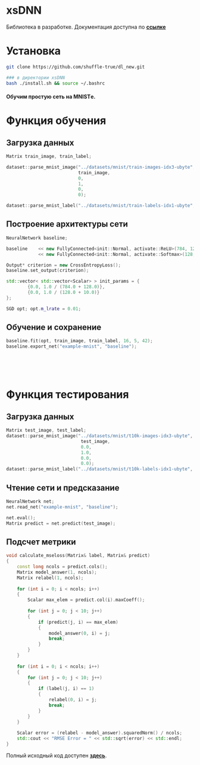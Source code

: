 # xsDNN

Библиотека в разработке. Документация доступна по __[ссылке](https://shuffle-true.github.io/xsDNN-page/)__

# Установка

```bash
git clone https://github.com/shuffle-true/dl_new.git

### в директории xsDNN
bash ./install.sh && source ~/.bashrc
```

#### Обучим простую сеть на MNISTе.


# Функция обучения

## Загрузка данных

```cpp
Matrix train_image, train_label;

dataset::parse_mnist_image("../datasets/mnist/train-images-idx3-ubyte",
                           train_image,
                           0,
                           1,
                           0,
                           0);

dataset::parse_mnist_label("../datasets/mnist/train-labels-idx1-ubyte", train_label);
```

## Построение архитектуры сети

```cpp
NeuralNetwork baseline;

baseline    << new FullyConnected<init::Normal, activate::ReLU>(784, 128)
            << new FullyConnected<init::Normal, activate::Softmax>(128, 10);

Output* criterion = new CrossEntropyLoss();
baseline.set_output(criterion);

std::vector< std::vector<Scalar> > init_params = {
        {0.0, 1.0 / (784.0 + 128.0)},
        {0.0, 1.0 / (128.0 + 10.0)}
};

SGD opt; opt.m_lrate = 0.01;
```

## Обучение и сохранение

```cpp
baseline.fit(opt, train_image, train_label, 16, 5, 42);
baseline.export_net("example-mnist", "baseline");
```

 <br>
 <br>
 <br>

# Функция тестирования

## Загрузка данных

```cpp
Matrix test_image, test_label;
dataset::parse_mnist_image("../datasets/mnist/t10k-images-idx3-ubyte",
                            test_image,
                            0.0,
                            1.0,
                            0.0,
                            0.0);
dataset::parse_mnist_label("../datasets/mnist/t10k-labels-idx1-ubyte", test_label);
```

## Чтение сети и предсказание


```cpp
NeuralNetwork net;
net.read_net("example-mnist", "baseline");

net.eval();
Matrix predict = net.predict(test_image);
```


## Подсчет метрики

```cpp
void calculate_mseloss(Matrix& label, Matrix& predict)
{
    const long ncols = predict.cols();
    Matrix model_answer(1, ncols);
    Matrix relabel(1, ncols);
    
    for (int i = 0; i < ncols; i++)
    {
        Scalar max_elem = predict.col(i).maxCoeff();
    
        for (int j = 0; j < 10; j++)
        {
            if (predict(j, i) == max_elem)
            {
                model_answer(0, i) = j;
                break;
            }
        }
    }
    
    for (int i = 0; i < ncols; i++)
    {
        for (int j = 0; j < 10; j++)
        {
            if (label(j, i) == 1)
            {
                relabel(0, i) = j;
                break;
            }
        }
    }
    
    Scalar error = (relabel - model_answer).squaredNorm() / ncols;
    std::cout << "RMSE Error = " << std::sqrt(error) << std::endl;
}
```

Полный исходный код доступен __[здесь](https://github.com/shuffle-true/dl_new/tree/main/example/mnist)__.
